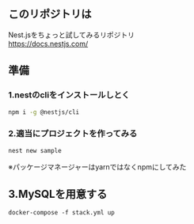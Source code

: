 ## このリポジトリは
Nest.jsをちょっと試してみるリポジトリ  
https://docs.nestjs.com/


## 準備

### 1.nestのcliをインストールしとく
```bash
npm i -g @nestjs/cli
```

### 2.適当にプロジェクトを作ってみる
```bash
nest new sample
``` 
※パッケージマネージャーはyarnではなくnpmにしてみた

## 3.MySQLを用意する
```
docker-compose -f stack.yml up
```